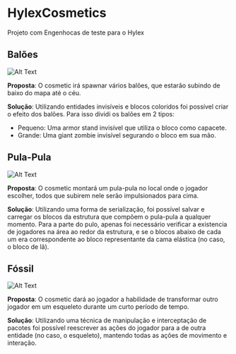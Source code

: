 # HylexCosmetics
Projeto com Engenhocas de teste para o Hylex

## Balões
![Alt Text](https://github.com/GabrielMottaDev/HylexCosmetics/raw/main/docs/baloes.gif)

**Proposta**: O cosmetic irá spawnar vários balões, que estarão subindo de baixo do mapa até o céu.

**Solução**: Utilizando entidades invisíveis e blocos coloridos foi possível criar o efeito dos balões.
Para isso dividi os balões em 2 tipos:
- Pequeno: Uma armor stand invisível que utiliza o bloco como capacete.
- Grande: Uma giant zombie invisível segurando o bloco em sua mão.

## Pula-Pula
![Alt Text](https://github.com/GabrielMottaDev/HylexCosmetics/raw/main/docs/pula-pula.gif)

**Proposta**: O cosmetic montará um pula-pula no local onde o jogador escolher, todos que subirem nele serão impulsionados para cima.

**Solução**: Utilizando uma forma de serialização, foi possível salvar e carregar os blocos da estrutura que compõem o pula-pula a qualquer momento.
Para a parte do pulo, apenas foi necessário verificar a existencia de jogadores na área ao redor da estrutura, e se o blocos abaixo de cada um era correspondente ao bloco representante da cama elástica (no caso, o bloco de lã).

## Fóssil
![Alt Text](https://github.com/GabrielMottaDev/HylexCosmetics/raw/main/docs/fossil.gif)

**Proposta**: O cosmetic dará ao jogador a habilidade de transformar outro jogador em um esqueleto durante um curto período de tempo.

**Solução**: Utilizando uma técnica de manipulação e interceptação de pacotes foi possível reescrever as ações do jogador para a de outra entidade (no caso, o esqueleto), mantendo todas as ações de movimento e interação.
